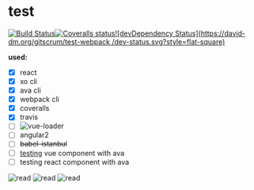 # test
[![Build Status](https://img.shields.io/travis/GitScrum/test-webpack.svg?style=flat-square)](https://travis-ci.org/GitScrum/test-webpack)[![Coveralls status](https://img.shields.io/coveralls/GitScrum/test-webpack.svg?style=flat-square)](https://coveralls.io/r/GitScrum/test-webpack)[![devDependency Status](https://david-dm.org/gitscrum/test-webpack
/dev-status.svg?style=flat-square)](https://david-dm.org/gitscrum/test-webpack#info=devDependencies)

**used:**

- [x] react 
- [x] xo cli 
- [x] ava cli 
- [x] webpack cli
- [x] coveralls
- [x] travis
- [ ] ![vue-loader](https://github.com/vuejs/vue-loader)
- [ ] angular2
- [ ] ~~babel-istanbul~~
- [ ] [testing](https://github.com/vuejs/vueify-example/blob/master/test/unit/a.spec.js#L23-L43) vue component with ava 
- [ ] testing react component with ava

![read](http://jslog.com/2014/10/02/react-with-webpack-part-1/)
![read](https://guides.github.com/features/mastering-markdown/)
![read](https://github.com/babel/babel-loader)



